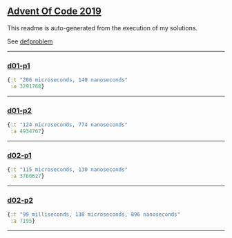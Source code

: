 ## [Advent Of Code 2019](https://adventofcode.com/2019)


This readme is auto-generated from the execution of my solutions.


See [defproblem](src/aoc2019/common.clj#L17)


---


### [d01-p1](src/aoc2019/day1.clj#L17)
```clojure
{:t "206 microseconds, 140 nanoseconds"
 :a 3291760}
```
---

### [d01-p2](src/aoc2019/day1.clj#L24)
```clojure
{:t "124 microseconds, 774 nanoseconds"
 :a 4934767}
```
---

### [d02-p1](src/aoc2019/day2.clj#L31)
```clojure
{:t "115 microseconds, 130 nanoseconds"
 :a 3760627}
```
---

### [d02-p2](src/aoc2019/day2.clj#L34)
```clojure
{:t "99 milliseconds, 138 microseconds, 896 nanoseconds"
 :a 7195}
```
---

